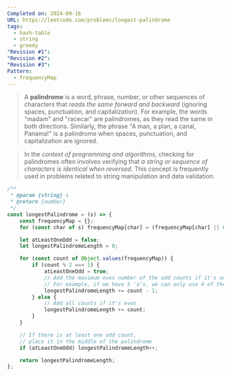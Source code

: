 ```yaml
---
Completed on: 2024-09-16
URL: https://leetcode.com/problems/longest-palindrome
tags:
  - hash-table
  - string
  - greedy
"Revision #1": 
"Revision #2": 
"Revision #3": 
Pattern:
  - frequencyMap
---
```

> A **palindrome** is a word, phrase, number, or other sequences of characters that _reads the same forward and backward_ (ignoring spaces, punctuation, and capitalization). For example, the words "madam" and "racecar" are palindromes, as they read the same in both directions. Similarly, the phrase "A man, a plan, a canal, Panama!" is a palindrome when spaces, punctuation, and capitalization are ignored.

> In the _context of programming and algorithms_, checking for palindromes often involves verifying that _a string or sequence of characters is identical when reversed_. This concept is frequently used in problems related to string manipulation and data validation.

```js title:longest-palindrome.js
/**
 * @param {string} s
 * @return {number}
 */
const longestPalindrome = (s) => {
	const frequencyMap = {};
	for (const char of s) frequencyMap[char] = (frequencyMap[char] || 0) + 1;

	let atLeastOneOdd = false;
	let longestPalindromeLength = 0;

	for (const count of Object.values(frequencyMap)) {
		if (count % 2 === 1) {
			atLeastOneOdd = true;
			// Add the maximum even number of the odd counts if it's odd
			// For example, if we have 5 'a's, we can only use 4 of them
			longestPalindromeLength += count - 1;
		} else {
			// Add all counts if it's even
			longestPalindromeLength += count;
		}
	}

	// If there is at least one odd count,
	// place it in the middle of the palindrome
	if (atLeastOneOdd) longestPalindromeLength++;

	return longestPalindromeLength;
};
```








